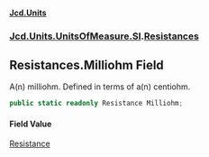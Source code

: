 #### [Jcd.Units](index.md 'index')
### [Jcd.Units.UnitsOfMeasure.SI](Jcd.Units.UnitsOfMeasure.SI.md 'Jcd.Units.UnitsOfMeasure.SI').[Resistances](Jcd.Units.UnitsOfMeasure.SI.Resistances.md 'Jcd.Units.UnitsOfMeasure.SI.Resistances')

## Resistances.Milliohm Field

A(n) milliohm. Defined in terms of a(n) centiohm.

```csharp
public static readonly Resistance Milliohm;
```

#### Field Value
[Resistance](Jcd.Units.UnitTypes.Resistance.md 'Jcd.Units.UnitTypes.Resistance')